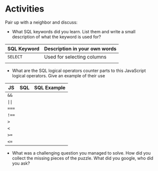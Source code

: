 # Activities

Pair up with a neighbor and discuss:

* What SQL keywords did you learn. List them and write a small description of what the keyword is used for?

| SQL Keyword | Description in your own words |
| ----------- | ----------------------------- |
| `SELECT`    | Used for selecting columns    |
|             |                               |

* What are the SQL logical operators counter parts to this JavaScript logical operators. Give an example of their use

| JS     | SQL | SQL Example |
| ------ | --- | ----------- |
| `&&`   |     |             |
| `\|\|` |     |             |
| `===`  |     |             |
| `!==`  |     |             |
| `>`    |     |             |
| `<`    |     |             |
| `>=`   |     |             |
| `<=`   |     |             |

* What was a challenging question you managed to solve. How did you collect the missing pieces of the puzzle. What did you google, who did you ask?

